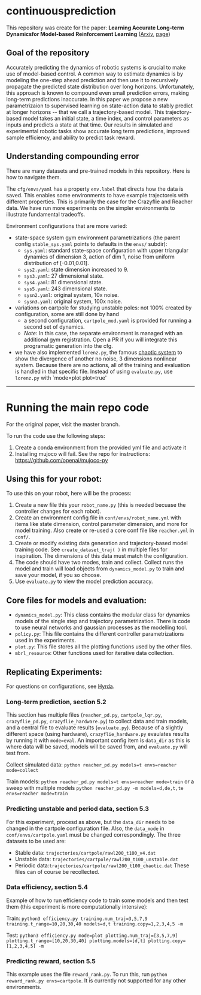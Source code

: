 # continuousprediction
This repository was create for the paper: **Learning Accurate Long-term Dynamicsfor Model-based Reinforcement Learning** ([Arxiv](https://arxiv.org/abs/2012.09156), [page](https://www.natolambert.com/papers/2020-long-term-dynamics))

## Goal of the repository

Accurately predicting the dynamics of robotic systems is crucial to make use of model-based control. A common way to estimate dynamics is by modeling the one-step ahead prediction and then use it to recursively propagate the predicted state distribution over long horizons. Unfortunately, this approach is known to compound even small prediction errors, making long-term predictions inaccurate. In this paper we propose a new parametrizaion to supervised learning on state-action data to stably predict at longer horizons -- that we call a trajectory-based model. This trajectory-based model takes an initial state, a time index, and control parameters as inputs and predicts a state at that time.
Our results in simulated and experimental robotic tasks show accurate long term predictions, improved sample efficiency, and ability to predict task reward.

## Understanding compounding error

There are many datasets and pre-trained models in this repository. Here is how to navigate them.

The `cfg/envs/yaml` has a property `env.label` that directs how the data is saved. This enables some environments to have example trajectoreis with different properties. 
This is primarily the case for the Crazyflie and Reacher data. 
We have run more experiments on the simpler environments to illustrate fundamental tradeoffs.

Environment configurations that are more varied:
* state-space system gym environment parametrizations (the parent config `stable_sys.yaml` points to defaults in the `envs/` subdir):
    * `sys.yaml`: standard state-space configuration with upper triangular dynamics of dimension 3, action of dim 1, noise from uniform distribution of [-0.01,0.01].
    * `sys2.yaml`: state dimension increased to 9.
    * `sys3.yaml`: 27 dimensional state.
    * `sys4.yaml`: 81 dimensional state.
    * `sys5.yaml`: 243 dimensional state.
    * `sysn2.yaml`: original system, 10x noise.
    * `sysn3.yaml`: original system, 100x noise.
* variations on cartpole for studying unstable poles: not 100% created by configuration, some are still done by hand
    * a second configuration, `cartpole_mod.yaml` is provided for running a second set of dynamics.
    * _Note_: In this case, the separate environment is managed with an additional gym registration. 
      Open a PR if you will integrate this programatic generation into the cfg.
* we have also implemented `lorenz.py`, the famous [chaotic system](https://en.wikipedia.org/wiki/Lorenz_system) to show the divergence of another no noise, 3 dimensions nonlinear system.
Because there are no actions, all of the training and evaluation is handled in that specific file. 
  Instead of using `evaluate.py`, use `lorenz.py` with `mode=plot plot=true'
---
# Running the main repo code
For the original paper, visit the master branch.

To run the code use the following steps:

1. Create a conda environment from the provided yml file and activate it
2. Installing mujoco will fail. See the repo for instructions: https://github.com/openai/mujoco-py

## Using this for your robot:

To use this on your robot, here will be the process:
1. Create a new file this your `robot_name.py` (this is needed becuase the controller changes for each robot).
2. Create an environment config file in `conf/envs/robot_name.yml` with items like state dimension, control parameter dimension, and more for model training. Also create or re-used a core conf file like `reacher.yml` in `conf/`.
3. Create or modify existing data generation and trajectory-based model training code. See `create_dataset_traj( )` in multiple files for inspiration. The dimensions of this data must match the configuration.
4. The code should have two modes, train and collect. Collect runs the model and train will load objects from `dynamics_model.py` to train and save your model, if you so choose.
5. Use `evaluate.py` to view the model prediction accuracy.

## Core files for models and evaluation:
- `dynamics_model.py`: This class contains the modular class for dynamics models of the single step and trajectory parametrization. There is code to use neural networks and gaussian processes as the modelling tool.
- `policy.py`: This file contains the different controller parametrizations used in the experiments.
- `plot.py`: This file stores all the plotting functions used by the other files.
- `mbrl_resource`: Other functions used for iterative data collection.

## Replicating Experiments:

For questions on configurations, see [Hyrda](https://hydra.cc/).

### Long-term prediction, section 5.2
This section has multiple files (`reacher_pd.py`, `cartpole_lqr.py`, `crazyflie_pd.py`, `crazyflie_hardware.py`) to collect data and train models, and a central file to evaluate results (`evaluate.py`). Because of a slightly different space (using hardware), `crazyflie_hardware.py` evaulates results by running it with `mode=eval`. An important config item is `data_dir` as this is where data will be saved, models will be saved from, and `evaluate.py` will test from.

Collect simulated data: `python reacher_pd.py models=t envs=reacher mode=collect`

Train models: `python reacher_pd.py models=t envs=reacher mode=train` or a sweep with multiple models `python reacher_pd.py -m models=d,de,t,te envs=reacher mode=train`


### Predicting unstable and period data, section 5.3

For this experiment, procesd as above, but the `data_dir` needs to be changed in the cartpole configuration file. Also, the `data_mode` in `conf/envs/cartpole.yaml` must be changed correspondingly.
The three datasets to be used are:
- Stable data: `trajectories/cartpole/rawl200_t100_v4.dat`
- Unstable data: `trajectories/cartpole/rawl200_t100_unstable.dat`
- Periodic data:`trajectories/cartpole/rawl200_t100_chaotic.dat`
These files can of course be recollected.


### Data efficiency, section 5.4

Example of how to run efficiency code to train some models and then test them (this experiment is more computationally intensive):

Train: `python3 efficiency.py training.num_traj=3,5,7,9 training.t_range=10,20,30,40 models=d,t training.copy=1,2,3,4,5 -m`

Test: `python3 efficiency.py mode=plot plotting.num_traj=[3,5,7,9] plotting.t_range=[10,20,30,40] plotting.models=[d,t] plotting.copy=[1,2,3,4,5] -m`

### Predicting reward, section 5.5

This example uses the file `reward_rank.py`. To run this, run `python reward_rank.py envs=cartpole`. It is currently not supported for any other environments.
